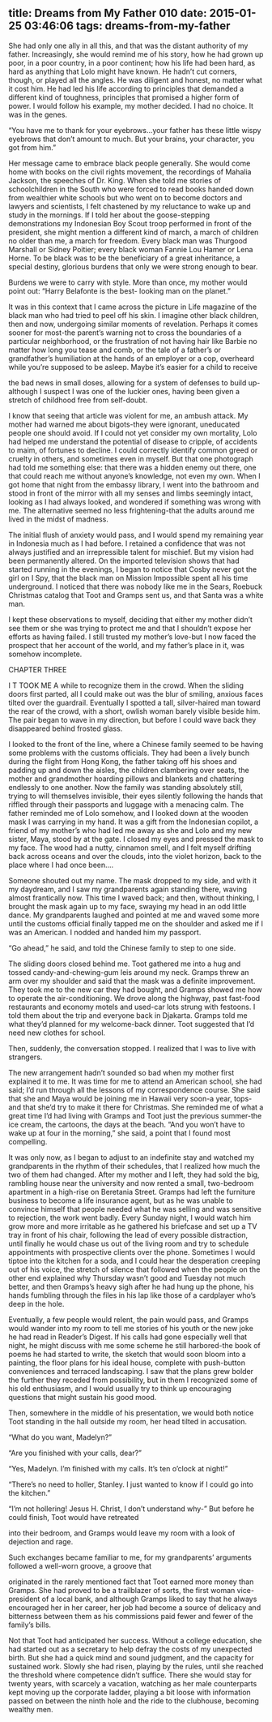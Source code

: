 title: Dreams from My Father 010
date: 2015-01-25 03:46:06
tags: dreams-from-my-father
---

She had only one ally in all this, and that was the distant authority of my father. Increasingly, she would remind me of his story, how he had grown up poor, in a poor country, in a poor continent; how his life had been hard, as hard as anything that Lolo might have known. He hadn’t cut corners, though, or played all the angles. He was diligent and honest, no matter what it cost him. He had led his life according to principles that demanded a different kind of toughness, principles that promised a higher form of power. I would follow his example, my mother decided. I had no choice. It was in the genes.

“You have me to thank for your eyebrows...your father has these little wispy eyebrows that don’t amount to much. But your brains, your character, you got from him.”

Her message came to embrace black people generally. She would come home with books on the civil rights movement, the recordings of Mahalia Jackson, the speeches of Dr. King. When she told me stories of schoolchildren in the South who were forced to read books handed down from wealthier white schools but who went on to become doctors and lawyers and scientists, I felt chastened by my reluctance to wake up and study in the mornings. If I told her about the goose-stepping demonstrations my Indonesian Boy Scout troop performed in front of the president, she might mention a different kind of march, a march of children no older than me, a march for freedom. Every black man was Thurgood Marshall or Sidney Poitier; every black woman Fannie Lou Hamer or Lena Horne. To be black was to be the beneficiary of a great inheritance, a special destiny, glorious burdens that only we were strong enough to bear.

Burdens we were to carry with style. More than once, my mother would point out: “Harry Belafonte is the best- looking man on the planet.”

It was in this context that I came across the picture in Life magazine of the black man who had tried to peel off his skin. I imagine other black children, then and now, undergoing similar moments of revelation. Perhaps it comes sooner for most-the parent’s warning not to cross the boundaries of a particular neighborhood, or the frustration of not having hair like Barbie no matter how long you tease and comb, or the tale of a father’s or grandfather’s humiliation at the hands of an employer or a cop, overheard while you’re supposed to be asleep. Maybe it’s easier for a child to receive

the bad news in small doses, allowing for a system of defenses to build up-although I suspect I was one of the luckier ones, having been given a stretch of childhood free from self-doubt.

I know that seeing that article was violent for me, an ambush attack. My mother had warned me about bigots-they were ignorant, uneducated people one should avoid. If I could not yet consider my own mortality, Lolo had helped me understand the potential of disease to cripple, of accidents to maim, of fortunes to decline. I could correctly identify common greed or cruelty in others, and sometimes even in myself. But that one photograph had told me something else: that there was a hidden enemy out there, one that could reach me without anyone’s knowledge, not even my own. When I got home that night from the embassy library, I went into the bathroom and stood in front of the mirror with all my senses and limbs seemingly intact, looking as I had always looked, and wondered if something was wrong with me. The alternative seemed no less frightening-that the adults around me lived in the midst of madness.

The initial flush of anxiety would pass, and I would spend my remaining year in Indonesia much as I had before. I retained a confidence that was not always justified and an irrepressible talent for mischief. But my vision had been permanently altered. On the imported television shows that had started running in the evenings, I began to notice that Cosby never got the girl on I Spy, that the black man on Mission Impossible spent all his time underground. I noticed that there was nobody like me in the Sears, Roebuck Christmas catalog that Toot and Gramps sent us, and that Santa was a white man.

I kept these observations to myself, deciding that either my mother didn’t see them or she was trying to protect me and that I shouldn’t expose her efforts as having failed. I still trusted my mother’s love-but I now faced the prospect that her account of the world, and my father’s place in it, was somehow incomplete.

CHAPTER THREE

I T TOOK ME A while to recognize them in the crowd. When the sliding doors first parted, all I could make out was the blur of smiling, anxious faces tilted over the guardrail. Eventually I spotted a tall, silver-haired man toward the rear of the crowd, with a short, owlish woman barely visible beside him. The pair began to wave in my direction, but before I could wave back they disappeared behind frosted glass.

I looked to the front of the line, where a Chinese family seemed to be having some problems with the customs officials. They had been a lively bunch during the flight from Hong Kong, the father taking off his shoes and padding up and down the aisles, the children clambering over seats, the mother and grandmother hoarding pillows and blankets and chattering endlessly to one another. Now the family was standing absolutely still, trying to will themselves invisible, their eyes silently following the hands that riffled through their passports and luggage with a menacing calm. The father reminded me of Lolo somehow, and I looked down at the wooden mask I was carrying in my hand. It was a gift from the Indonesian copilot, a friend of my mother’s who had led me away as she and Lolo and my new sister, Maya, stood by at the gate. I closed my eyes and pressed the mask to my face. The wood had a nutty, cinnamon smell, and I felt myself drifting back across oceans and over the clouds, into the violet horizon, back to the place where I had once been....

Someone shouted out my name. The mask dropped to my side, and with it my daydream, and I saw my grandparents again standing there, waving almost frantically now. This time I waved back; and then, without thinking, I brought the mask again up to my face, swaying my head in an odd little dance. My grandparents laughed and pointed at me and waved some more until the customs official finally tapped me on the shoulder and asked me if I was an American. I nodded and handed him my passport.

“Go ahead,” he said, and told the Chinese family to step to one side.

The sliding doors closed behind me. Toot gathered me into a hug and tossed candy-and-chewing-gum leis around my neck. Gramps threw an arm over my shoulder and said that the mask was a definite improvement. They took me to the new car they had bought, and Gramps showed me how to operate the air-conditioning. We drove along the highway, past fast-food restaurants and economy motels and used-car lots strung with festoons. I told them about the trip and everyone back in Djakarta. Gramps told me what they’d planned for my welcome-back dinner. Toot suggested that I’d need new clothes for school.

Then, suddenly, the conversation stopped. I realized that I was to live with strangers.

The new arrangement hadn’t sounded so bad when my mother first explained it to me. It was time for me to attend an American school, she had said; I’d run through all the lessons of my correspondence course. She said that she and Maya would be joining me in Hawaii very soon-a year, tops-and that she’d try to make it there for Christmas. She reminded me of what a great time I’d had living with Gramps and Toot just the previous summer-the ice cream, the cartoons, the days at the beach. “And you won’t have to wake up at four in the morning,” she said, a point that I found most compelling.

It was only now, as I began to adjust to an indefinite stay and watched my grandparents in the rhythm of their schedules, that I realized how much the two of them had changed. After my mother and I left, they had sold the big, rambling house near the university and now rented a small, two-bedroom apartment in a high-rise on Beretania Street. Gramps had left the furniture business to become a life insurance agent, but as he was unable to convince himself that people needed what he was selling and was sensitive to rejection, the work went badly. Every Sunday night, I would watch him grow more and more irritable as he gathered his briefcase and set up a TV tray in front of his chair, following the lead of every possible distraction, until finally he would chase us out of the living room and try to schedule appointments with prospective clients over the phone. Sometimes I would tiptoe into the kitchen for a soda, and I could hear the desperation creeping out of his voice, the stretch of silence that followed when the people on the other end explained why Thursday wasn’t good and Tuesday not much better, and then Gramps’s heavy sigh after he had hung up the phone, his hands fumbling through the files in his lap like those of a cardplayer who’s deep in the hole.

Eventually, a few people would relent, the pain would pass, and Gramps would wander into my room to tell me stories of his youth or the new joke he had read in Reader’s Digest. If his calls had gone especially well that night, he might discuss with me some scheme he still harbored-the book of poems he had started to write, the sketch that would soon bloom into a painting, the floor plans for his ideal house, complete with push-button conveniences and terraced landscaping. I saw that the plans grew bolder the further they receded from possibility, but in them I recognized some of his old enthusiasm, and I would usually try to think up encouraging questions that might sustain his good mood.

Then, somewhere in the middle of his presentation, we would both notice Toot standing in the hall outside my room, her head tilted in accusation.

“What do you want, Madelyn?”

“Are you finished with your calls, dear?”

“Yes, Madelyn. I’m finished with my calls. It’s ten o’clock at night!”

“There’s no need to holler, Stanley. I just wanted to know if I could go into the kitchen.”

“I’m not hollering! Jesus H. Christ, I don’t understand why-” But before he could finish, Toot would have retreated

into their bedroom, and Gramps would leave my room with a look of dejection and rage.

Such exchanges became familiar to me, for my grandparents’ arguments followed a well-worn groove, a groove that

originated in the rarely mentioned fact that Toot earned more money than Gramps. She had proved to be a trailblazer of sorts, the first woman vice-president of a local bank, and although Gramps liked to say that he always encouraged her in her career, her job had become a source of delicacy and bitterness between them as his commissions paid fewer and fewer of the family’s bills.

Not that Toot had anticipated her success. Without a college education, she had started out as a secretary to help defray the costs of my unexpected birth. But she had a quick mind and sound judgment, and the capacity for sustained work. Slowly she had risen, playing by the rules, until she reached the threshold where competence didn’t suffice. There she would stay for twenty years, with scarcely a vacation, watching as her male counterparts kept moving up the corporate ladder, playing a bit loose with information passed on between the ninth hole and the ride to the clubhouse, becoming wealthy men.

